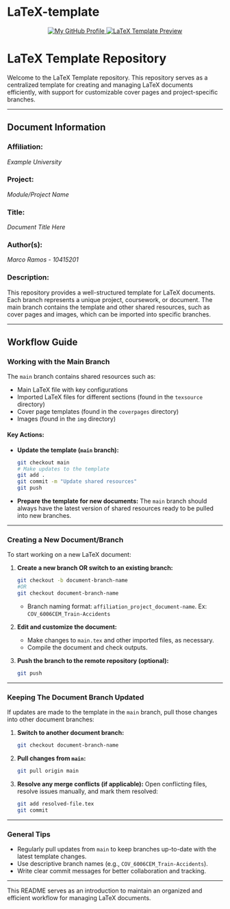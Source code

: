 # LaTeX-template
<div align="center">
  <!-- GitHub Profile Shield -->
  <a href="https://github.com/marcoramos17">
    <img src="https://img.shields.io/badge/GitHub-Profile-black" alt="My GitHub Profile">
  </a>

  <!-- LaTeX Template Shield -->
  <a href="https://marcoramos17.github.io/LaTeX-template/">
    <img src="https://img.shields.io/badge/LaTeX%20Template-Preview-blue" alt="LaTeX Template Preview">
  </a>
</div>



# LaTeX Template Repository

Welcome to the LaTeX Template repository. This repository serves as a centralized template for creating and managing LaTeX documents efficiently, with support for customizable cover pages and project-specific branches.

---

## Document Information

### Affiliation:
*Example University*

### Project:
*Module/Project Name*

### Title:
*Document Title Here*

### Author(s):
*Marco Ramos - 10415201*

### Description:
This repository provides a well-structured template for LaTeX documents. Each branch represents a unique project, coursework, or document. The main branch contains the template and other shared resources, such as cover pages and images, which can be imported into specific branches.

---

## Workflow Guide

### **Working with the Main Branch**
The `main` branch contains shared resources such as:
- Main LaTeX file with key configurations
- Imported LaTeX files for different sections (found in the `texsource` directory)
- Cover page templates (found in the `coverpages` directory)
- Images (found in the `img` directory)

#### Key Actions:
- **Update the template (`main` branch):**
  ```bash
  git checkout main
  # Make updates to the template
  git add .
  git commit -m "Update shared resources"
  git push
  ```

- **Prepare the template for new documents:**
  The `main` branch should always have the latest version of shared resources ready to be pulled into new branches.

---

### **Creating a New Document/Branch**
To start working on a new LaTeX document:

1. **Create a new branch OR switch to an existing branch:**
   ```bash
   git checkout -b document-branch-name
   #OR
   git checkout document-branch-name
   ```
   - Branch naming format: `affiliation_project_document-name`. Ex: `COV_6006CEM_Train-Accidents`

2. **Edit and customize the document:**
   - Make changes to `main.tex` and other imported files, as necessary.
   - Compile the document and check outputs.

3. **Push the branch to the remote repository (optional):**
   ```bash
   git push
   ```

---

### **Keeping The Document Branch Updated**
If updates are made to the template in the `main` branch, pull those changes into other document branches:

1. **Switch to another document branch:**
   ```bash
   git checkout document-branch-name
   ```

2. **Pull changes from `main`:**
   ```bash
   git pull origin main
   ```

3. **Resolve any merge conflicts (if applicable):**
   Open conflicting files, resolve issues manually, and mark them resolved:
   ```bash
   git add resolved-file.tex
   git commit
   ```

---

### **General Tips**
- Regularly pull updates from `main` to keep branches up-to-date with the latest template changes.
- Use descriptive branch names (e.g., `COV_6006CEM_Train-Accidents`).
- Write clear commit messages for better collaboration and tracking.

---

This README serves as an introduction to maintain an organized and efficient workflow for managing LaTeX documents.